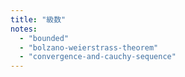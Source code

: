 ```yaml
---
title: "級数"
notes:
  - "bounded"
  - "bolzano-weierstrass-theorem"
  - "convergence-and-cauchy-sequence"
---
```

